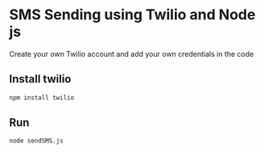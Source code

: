 # SMS Sending using Twilio and Node js

Create your own Twilio account and add your own credentials in the code

## Install twilio

```bash
npm install twilio
```

## Run

```bash
node sendSMS.js
```
